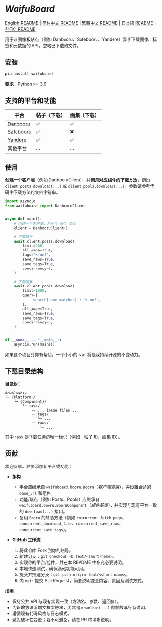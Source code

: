 # ***WaifuBoard***

[English README](https://github.com/2513502304/WaifuBoard/blob/main/README.md) | [简体中文 README](https://github.com/2513502304/WaifuBoard/blob/main/README.zh-CN.md) | [繁體中文 README](https://github.com/2513502304/WaifuBoard/blob/main/README.zh-TW.md) | [日本語 README](https://github.com/2513502304/WaifuBoard/blob/main/README.ja-JP.md) | [한국어 README](https://github.com/2513502304/WaifuBoard/blob/main/README.ko-KR.md)

用于从图像板站点（例如 Danbooru、Safebooru、Yandere）异步下载图像、标签和元数据的 API。忽略已下载的文件。

## **安装**

```bash
pip install waifuboard
```

**要求**：Python >= 3.9

## **支持的平台和功能**

| 平台                                    | 帖子（下载） | 画集（下载） |
| --------------------------------------- | ------------ | ------------ |
| [Danbooru](https://danbooru.donmai.us/) | ✅            | ✅            |
| [Safebooru](https://safebooru.org/)     | ✅            | ❌            |
| [Yandere](https://yande.re/post)        | ✅            | ✅            |
| 其他平台                                 | ...          | ...          |

## **使用**

**创建一个客户端**（例如 DanbooruClient），并**调用对应组件的下载方法**，例如 `client.posts.download(...)` 或 `client.pools.download(...)`。参数请参考代码中下载方法的文档字符串。

```python
import asyncio
from waifuboard import DanbooruClient


async def main():
	# 创建一个客户端，用于与 API 交互
	client = DanbooruClient()

	# 下载帖子
	await client.posts.download(
		limit=200,
		all_page=True,
		tags="k-on!",
		save_raws=True,
		save_tags=True,
		concurrency=8,
	)

	# 下载画集
	await client.pools.download(
		limit=1000,
		query={
			'search[name_matches]': 'k-on!',
		},
		all_page=True,
		save_raws=True,
		save_tags=True,
		concurrency=8,
	)


if __name__ == "__main__":
	asyncio.run(main())
```

如果这个项目对你有帮助，一个小小的 star 将是我持续开源的不变动力。

## **下载目录结构**

**目录树**：

```
downloads/
└─ {Platform}/
	└─ {Component}/
		└─ task/
			├─ ... image files ...
			├─ tags/
			│  └─ ...
			└─ raws/
				└─ ...
```

其中 `task` 是下载任务的唯一标识（例如，帖子 ID、画集 ID）。

## **贡献**

欢迎贡献。若要添加新平台或功能：

- **架构**
	- 平台应继承自 `waifuboard.booru.Booru`（*客户端基类*），并设置合适的 `base_url` 和组件。
	- 功能/端点（例如 Posts、Pools）应继承自 `waifuboard.booru.BooruComponent`（*组件基类*），并实现与现有平台一致的 `download(...)` 接口。
	- 复用 `Booru` 的辅助方法（例如 `concurrent_fetch_page`、`concurrent_download_file`、`concurrent_save_raws`、`concurrent_save_tags`）。

- **GitHub 工作流**
	1. 将此仓库 Fork 到你的账号。
	2. 新建分支：`git checkout -b feat/<short-name>`。
	3. 实现你的平台/组件，并在本 README 中补充必要说明。
	4. 本地快速测试，确保基础功能可用。
	5. 提交并推送分支：`git push origin feat/<short-name>`。
	6. 向 `main` 提交 Pull Request，简要说明变更内容、原因及测试方式。

**指南**
- 保持公共 API 与现有实现一致（方法名、参数、返回值）。
- 为新增方法添加文档字符串，尤其是 `download(...)` 的参数与行为说明。
- 遵循现有代码风格与日志模式。
- 避免破坏性变更；若不可避免，请在 PR 中清晰说明。

